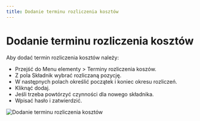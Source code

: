 ```yaml
---
title: Dodanie terminu rozliczenia kosztów
---
```

# Dodanie terminu rozliczenia kosztów

Aby dodać termin rozliczenia kosztów należy:
- Przejść do Menu elementy > Terminy rozliczenia koszów.
- Z pola Składnik wybrać rozliczaną pozycję.
- W następnych polach określić początek i koniec okresu rozliczeń.
- Kliknąć dodaj.
- Jeśli trzeba powtórzyć czynności dla nowego składnika.
- Wpisać hasło i zatwierdzić.

![Dodanie terminu rozliczenia kosztów](dodanieterminurozliczeniakosztow.gif)